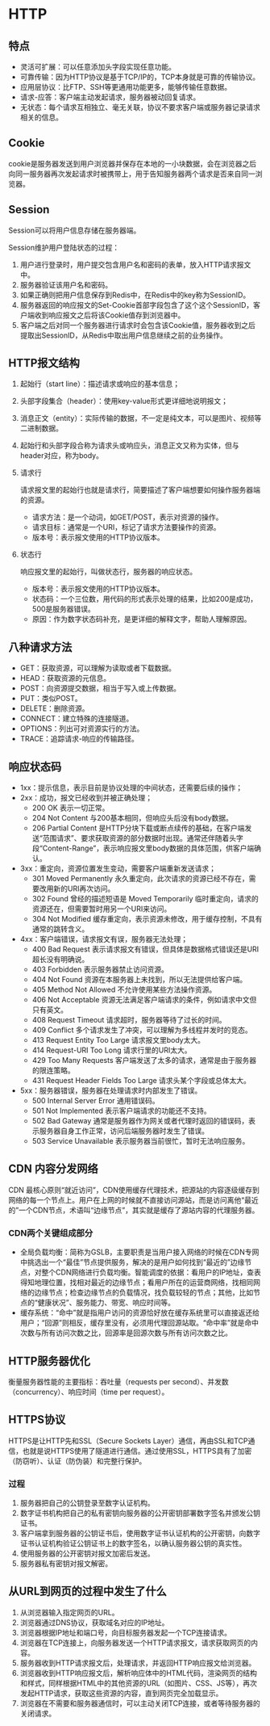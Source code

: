 # HTTP

## 特点

- 灵活可扩展：可以任意添加头字段实现任意功能。
- 可靠传输：因为HTTP协议是基于TCP/IP的，TCP本身就是可靠的传输协议。
- 应用层协议：比FTP、SSH等更通用功能更多，能够传输任意数据。
- 请求-应答：客户端主动发起请求，服务器被动回复请求。
- 无状态：每个请求互相独立、毫无关联，协议不要求客户端或服务器记录请求相关的信息。

## Cookie

cookie是服务器发送到用户浏览器并保存在本地的一小块数据，会在浏览器之后向同一服务器再次发起请求时被携带上，用于告知服务器两个请求是否来自同一浏览器。

## Session

Session可以将用户信息存储在服务器端。

Session维护用户登陆状态的过程：

1. 用户进行登录时，用户提交包含用户名和密码的表单，放入HTTP请求报文中。
2. 服务器验证该用户名和密码。
3. 如果正确则把用户信息保存到Redis中，在Redis中的key称为SessionID。
4. 服务器返回的响应报文的Set-Cookie首部字段包含了这个这个SessionID，客户端收到响应报文之后将该Cookie值存到浏览器中。
5. 客户端之后对同一个服务器进行请求时会包含该Cookie值，服务器收到之后提取出SessionID，从Redis中取出用户信息继续之前的业务操作。

## HTTP报文结构

1. 起始行（start line）：描述请求或响应的基本信息；
2. 头部字段集合（header）：使用key-value形式更详细地说明报文；
3. 消息正文（entity）：实际传输的数据，不一定是纯文本，可以是图片、视频等二进制数据。
4. 起始行和头部字段合称为请求头或响应头，消息正文又称为实体，但与header对应，称为body。
5. 请求行

    请求报文里的起始行也就是请求行，简要描述了客户端想要如何操作服务器端的资源。
    - 请求方法：是一个动词，如GET/POST，表示对资源的操作。
    - 请求目标：通常是一个URI，标记了请求方法要操作的资源。
    - 版本号：表示报文使用的HTTP协议版本。
6. 状态行

    响应报文里的起始行，叫做状态行，服务器的响应状态。
    - 版本号：表示报文使用的HTTP协议版本。
    - 状态码：一个三位数，用代码的形式表示处理的结果，比如200是成功，500是服务器错误。
    - 原因：作为数字状态码补充，是更详细的解释文字，帮助人理解原因。

## 八种请求方法

- GET：获取资源，可以理解为读取或者下载数据。
- HEAD：获取资源的元信息。
- POST：向资源提交数据，相当于写入或上传数据。
- PUT：类似POST。
- DELETE：删除资源。
- CONNECT：建立特殊的连接隧道。
- OPTIONS：列出可对资源实行的方法。
- TRACE：追踪请求-响应的传输路径。

## 响应状态码

- 1xx：提示信息，表示目前是协议处理的中间状态，还需要后续的操作；
- 2xx：成功，报文已经收到并被正确处理；
  - 200 OK 表示一切正常。
  - 204 Not Content 与200基本相同，但响应头后没有body数据。
  - 206 Partial Content 是HTTP分块下载或断点续传的基础，在客户端发送“范围请求”、要求获取资源的部分数据时出现。通常还伴随着头字段“Content-Range”，表示响应报文里body数据的具体范围，供客户端确认。
- 3xx：重定向，资源位置发生变动，需要客户端重新发送请求；
  - 301 Moved Permanently 永久重定向，此次请求的资源已经不存在，需要改用新的URI再次访问。
  - 302 Found 曾经的描述短语是 Moved Temporarily 临时重定向，请求的资源还在，但需要暂时用另一个URI来访问。
  - 304 Not Modified 缓存重定向，表示资源未修改，用于缓存控制，不具有通常的跳转含义。
- 4xx：客户端错误，请求报文有误，服务器无法处理；
  - 400 Bad Request 表示请求报文有错误，但具体是数据格式错误还是URI超长没有明确说。
  - 403 Forbidden 表示服务器禁止访问资源。
  - 404 Not Found 资源在本服务器上未找到，所以无法提供给客户端。
  - 405 Method Not Allowed 不允许使用某些方法操作资源。
  - 406 Not Acceptable 资源无法满足客户端请求的条件，例如请求中文但只有英文。
  - 408 Request Timeout 请求超时，服务器等待了过长的时间。
  - 409 Conflict 多个请求发生了冲突，可以理解为多线程并发时的竞态。
  - 413 Request Entity Too Large 请求报文里body太大。
  - 414 Request-URI Too Long 请求行里的URI太大。
  - 429 Too Many Requests 客户端发送了太多的请求，通常是由于服务器的限连策略。
  - 431 Request Header Fields Too Large 请求头某个字段或总体太大。
- 5xx：服务器错误，服务器在处理请求时内部发生了错误。
  - 500 Internal Server Error 通用错误码。
  - 501 Not Implemented 表示客户端请求的功能还不支持。
  - 502 Bad Gateway 通常是服务器作为网关或者代理时返回的错误码，表示服务器自身工作正常，访问后端服务器时发生了错误。
  - 503 Service Unavailable 表示服务器当前很忙，暂时无法响应服务。

## CDN 内容分发网络

CDN 最核心原则“就近访问”，CDN使用缓存代理技术，把源站的内容逐级缓存到网络的每一个节点上。用户在上网的时候就不直接访问源站，而是访问离他“最近的”一个CDN节点，术语叫“边缘节点”，其实就是缓存了源站内容的代理服务器。

### CDN两个关键组成部分

- 全局负载均衡：简称为GSLB，主要职责是当用户接入网络的时候在CDN专网中挑选出一个“最佳”节点提供服务，解决的是用户如何找到“最近的”边缘节点，对整个CDN网络进行负载均衡。智能调度的依据：看用户的IP地址，查表得知地理位置，找相对最近的边缘节点；看用户所在的运营商网络，找相同网络的边缘节点；检查边缘节点的负载情况，找负载较轻的节点；其他，比如节点的“健康状况”、服务能力、带宽、响应时间等。
- 缓存系统：“命中”就是指用户访问的资源恰好放在缓存系统里可以直接返还给用户；“回源”则相反，缓存里没有，必须用代理回源站取。“命中率”就是命中次数与所有访问次数之比，回源率是回源次数与所有访问次数之比。

## HTTP服务器优化

衡量服务器性能的主要指标：吞吐量（requests per second）、并发数（concurrency）、响应时间（time per request）。

## HTTPS协议

HTTPS是让HTTP先和SSL（Secure Sockets Layer）通信，再由SSL和TCP通信，也就是说HTTPS使用了隧道进行通信。通过使用SSL，HTTPS具有了加密（防窃听）、认证（防伪装）和完整行保护。

### 过程

1. 服务器把自己的公钥登录至数字认证机构。
2. 数字证书机构把自己的私有密钥向服务器的公开密钥部署数字签名并颁发公钥证书。
3. 客户端拿到服务器的公钥证书后，使用数字证书认证机构的公开密钥，向数字证书认证机构验证公钥证书上的数字签名，以确认服务器公钥的真实性。
4. 使用服务器的公开密钥对报文加密后发送。
5. 服务器私有密钥对报文解密。

## 从URL到网页的过程中发生了什么

1. 从浏览器输入指定网页的URL。
2. 浏览器通过DNS协议，获取域名对应的IP地址。
3. 浏览器根据IP地址和端口号，向目标服务器发起一个TCP连接请求。
4. 浏览器在TCP连接上，向服务器发送一个HTTP请求报文，请求获取网页的内容。
5. 服务器收到HTTP请求报文后，处理请求，并返回HTTP响应报文给浏览器。
6. 浏览器收到HTTP响应报文后，解析响应体中的HTML代码，渲染网页的结构和样式，同样根据HTML中的其他资源的URL（如图片、CSS、JS等），再次发起HTTP请求，获取这些资源的内容，直到网页完全加载显示。
7. 浏览器在不需要和服务器通信时，可以主动关闭TCP连接，或者等待服务器的关闭请求。
